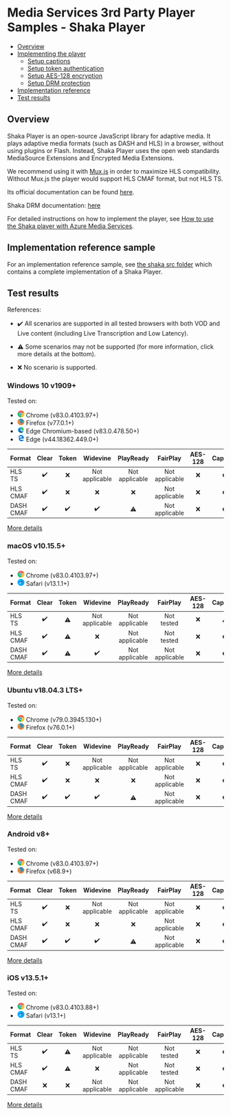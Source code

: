 # Media Services 3rd Party Player Samples - Shaka Player

- [Overview](#overview)
- [Implementing the player](#implementing-the-player)
  - [Setup captions](#setup-captions)
  - [Setup token authentication](#setup-token-authentication)
  - [Setup AES-128 encryption](#setup-aes-128-encryption)
  - [Setup DRM protection](#setup-drm-protection)
- [Implementation reference](#implementation-reference)
- [Test results](#test-results)

## Overview

Shaka Player is an open-source JavaScript library for adaptive media. It plays adaptive media formats (such as DASH and HLS) in a browser, without using plugins or Flash. Instead, Shaka Player uses the open web standards MediaSource Extensions and Encrypted Media Extensions.

We recommend using it with [Mux.js](https://github.com/videojs/mux.js/) in order to maximize HLS compatibility. Without Mux.js the player would support HLS CMAF format, but not HLS TS.

Its official documentation can be found [here](https://shaka-player-demo.appspot.com/docs/api/tutorial-welcome.html).

Shaka DRM documentation: [here](https://shaka-player-demo.appspot.com/docs/api/tutorial-drm-config.html)

For detailed instructions on how to implement the player, see [How to use the Shaka player with Azure Media Services](https://docs.microsoft.com/azure/media-services/latest/how-to-shaka-player).

## Implementation reference sample

For an implementation reference sample, see [the shaka src folder](./src/shaka) which contains a complete implementation of a Shaka Player.

## Test results

References:

- ✔️ All scenarios are supported in all tested browsers with both VOD and Live content (including Live Transcription and Low Latency).

- ⚠️ Some scenarios may not be supported (for more information, click more details at the bottom).

- ❌ No scenario is supported.

### Windows 10 v1909+

Tested on:

- ![chrome](../icons/chrome.png) Chrome (v83.0.4103.97+)
- ![Firefox](../icons/firefox.png) Firefox (v77.0.1+)
- ![Mew Edge](../icons/edge-new.png) Edge Chromium-based (v83.0.478.50+)
- ![Edge](../icons/edge.png) Edge (v44.18362.449.0+)

| Format | Clear | Token | Widevine | PlayReady | FairPlay | AES-128 | Captions |
| --------- | :---: | :---: | :----------------------------------------------------------: | :----------------------------------------------------------: | :------: | :----------------------------------------------------------: | :------: |
| HLS TS    | ✔️ | ❌ | Not applicable | Not applicable | Not applicable | ❌ | ✔️ |
| HLS CMAF  | ✔️ | ❌ | ❌ | ❌ | Not applicable | ❌ | ✔️ |
| DASH CMAF | ✔️ | ✔️ | ✔️ | ⚠️ | Not applicable | ❌ | ✔️ |

[More details](./results/windows.md)

### macOS v10.15.5+

Tested on:

- ![Chrome](../icons/chrome.png) Chrome (v83.0.4103.97+)
- ![Safari](../icons/safari.png) Safari (v13.1.1+)

| Format | Clear | Token | Widevine | PlayReady | FairPlay | AES-128 | Captions |
| --------- | :---: | :---: | :----------------------------------------------------------: | :----------------------------------------------------------: | :------: | :----------------------------------------------------------: | :------: |
| HLS TS    | ✔️ | ⚠️ | Not applicable | Not applicable | Not tested | ❌ | ⚠️ |
| HLS CMAF  | ✔️ | ⚠️ | ❌ | Not applicable | Not tested | ❌ | ✔️ |
| DASH CMAF | ✔️ | ⚠️ | ✔️ | Not applicable | Not applicable | ❌ | ✔️ |

[More details](./results/macOS.md)

### Ubuntu v18.04.3 LTS+

Tested on:

- ![Chrome](../icons/chrome.png) Chrome (v79.0.3945.130+)
- ![Firefox](../icons/firefox.png) Firefox (v76.0.1+)

| Format | Clear | Token | Widevine | PlayReady | FairPlay | AES-128 | Captions |
| --------- | :---: | :---: | :----------------------------------------------------------: | :----------------------------------------------------------: | :------: | :----------------------------------------------------------: | :------: |
| HLS TS    | ✔️ | ❌ | Not applicable | Not applicable | Not applicable | ❌ | ✔️ |
| HLS CMAF  | ✔️ | ❌ | ❌ | ❌ | Not applicable | ❌ | ✔️ |
| DASH CMAF | ✔️ | ✔️ | ✔️ | ⚠️ | Not applicable | ❌ | ✔️ |

[More details](./results/ubuntu.md)

### Android v8+

Tested on:

- ![Chrome](../icons/chrome.png) Chrome (v83.0.4103.97+)
- ![Firefox](../icons/firefox.png) Firefox (v68.9+)

| Format | Clear | Token | Widevine | PlayReady | FairPlay | AES-128 | Captions |
| --------- | :---: | :---: | :----------------------------------------------------------: | :----------------------------------------------------------: | :------: | :----------------------------------------------------------: | :------: |
| HLS TS    | ✔️ | ❌ | Not applicable | Not applicable | Not applicable | ❌ | ✔️ |
| HLS CMAF  | ✔️ | ❌ | ❌ | ❌ | Not applicable | ❌ | ✔️ |
| DASH CMAF | ✔️ | ✔️ | ✔️ | ⚠️ | Not applicable | ❌ | ✔️ |

[More details](./results/android.md)

### iOS v13.5.1+

Tested on:

- ![Chrome](../icons/chrome.png) Chrome (v83.0.4103.88+)
- ![Safari](../icons/safari.png) Safari (v13.1+)

| Format | Clear | Token | Widevine | PlayReady | FairPlay | AES-128 | Captions |
| --------- | :---: | :---: | :----------------------------------------------------------: | :----------------------------------------------------------: | :------: | :----------------------------------------------------------: | :------: |
| HLS TS    | ✔️ | ⚠️ | Not applicable | Not applicable | Not tested | ❌ | ✔️ |
| HLS CMAF  | ✔️ | ⚠️ | ❌ | Not applicable | Not tested | ❌ | ✔️ |
| DASH CMAF | ❌ | ❌ |  Not applicable | Not applicable | Not applicable | ❌ | ✔️ |

[More details](./results/iOS.md)
